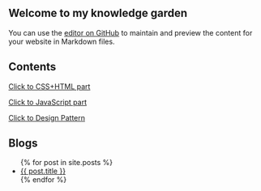 ## Welcome to my knowledge garden

You can use the [editor on GitHub](https://github.com/960761/960761.github.io/edit/master/README.md) to maintain and preview the content for your website in Markdown files.


## Contents


[Click to CSS+HTML part](https://960761.github.io/AboutCSS/)


[Click to JavaScript part](https://960761.github.io/AboutJS/)


[Click to Design Pattern](https://960761.github.io/AboutDesignPattern/)

## Blogs


<ul>
  {% for post in site.posts %}
    <li>
      <a href="{{ site.baseurl }}{{ post.url }}">{{ post.title }}</a>
    </li>
  {% endfor %}
</ul>

